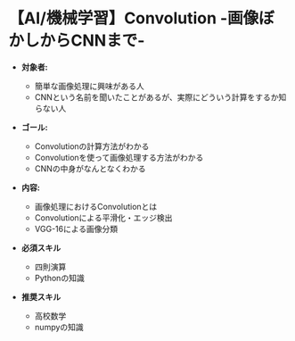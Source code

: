 # 【AI/機械学習】Convolution -画像ぼかしからCNNまで-

+ **対象者:** 
  + 簡単な画像処理に興味がある人
  + CNNという名前を聞いたことがあるが、実際にどういう計算をするか知らない人
+ **ゴール:** 
  + Convolutionの計算方法がわかる
  + Convolutionを使って画像処理する方法がわかる
  + CNNの中身がなんとなくわかる
+ **内容:** 
  + 画像処理におけるConvolutionとは
  + Convolutionによる平滑化・エッジ検出
  + VGG-16による画像分類

+ **必須スキル**
  + 四則演算
  + Pythonの知識
+ **推奨スキル**
  + 高校数学
  + numpyの知識

